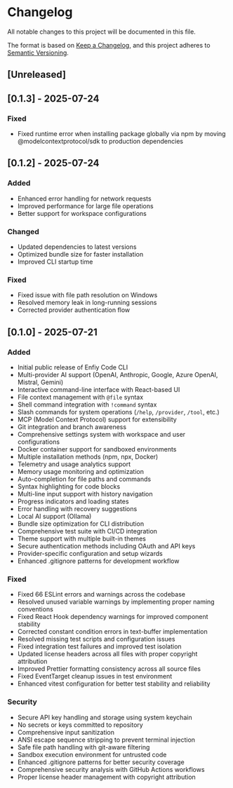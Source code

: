 # Changelog

All notable changes to this project will be documented in this file.

The format is based on [Keep a Changelog](https://keepachangelog.com/en/1.0.0/),
and this project adheres to [Semantic Versioning](https://semver.org/spec/v2.0.0.html).

## [Unreleased]

## [0.1.3] - 2025-07-24

### Fixed
- Fixed runtime error when installing package globally via npm by moving @modelcontextprotocol/sdk to production dependencies

## [0.1.2] - 2025-07-24

### Added
- Enhanced error handling for network requests
- Improved performance for large file operations
- Better support for workspace configurations

### Changed
- Updated dependencies to latest versions
- Optimized bundle size for faster installation
- Improved CLI startup time

### Fixed
- Fixed issue with file path resolution on Windows
- Resolved memory leak in long-running sessions
- Corrected provider authentication flow

## [0.1.0] - 2025-07-21

### Added

- Initial public release of Enfiy Code CLI
- Multi-provider AI support (OpenAI, Anthropic, Google, Azure OpenAI, Mistral, Gemini)
- Interactive command-line interface with React-based UI
- File context management with `@file` syntax
- Shell command integration with `!command` syntax
- Slash commands for system operations (`/help`, `/provider`, `/tool`, etc.)
- MCP (Model Context Protocol) support for extensibility
- Git integration and branch awareness
- Comprehensive settings system with workspace and user configurations
- Docker container support for sandboxed environments
- Multiple installation methods (npm, npx, Docker)
- Telemetry and usage analytics support
- Memory usage monitoring and optimization
- Auto-completion for file paths and commands
- Syntax highlighting for code blocks
- Multi-line input support with history navigation
- Progress indicators and loading states
- Error handling with recovery suggestions
- Local AI support (Ollama)
- Bundle size optimization for CLI distribution
- Comprehensive test suite with CI/CD integration
- Theme support with multiple built-in themes
- Secure authentication methods including OAuth and API keys
- Provider-specific configuration and setup wizards
- Enhanced .gitignore patterns for development workflow

### Fixed

- Fixed 66 ESLint errors and warnings across the codebase
- Resolved unused variable warnings by implementing proper naming conventions
- Fixed React Hook dependency warnings for improved component stability
- Corrected constant condition errors in text-buffer implementation
- Resolved missing test scripts and configuration issues
- Fixed integration test failures and improved test isolation
- Updated license headers across all files with proper copyright attribution
- Improved Prettier formatting consistency across all source files
- Fixed EventTarget cleanup issues in test environment
- Enhanced vitest configuration for better test stability and reliability

### Security

- Secure API key handling and storage using system keychain
- No secrets or keys committed to repository
- Comprehensive input sanitization
- ANSI escape sequence stripping to prevent terminal injection
- Safe file path handling with git-aware filtering
- Sandbox execution environment for untrusted code
- Enhanced .gitignore patterns for better security coverage
- Comprehensive security analysis with GitHub Actions workflows
- Proper license header management with copyright attribution
